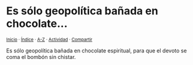 # Es sólo geopolítica bañada en chocolate...
<sup>[Inicio](../../../../index.md) · [Índice](../../../../indices/apotegmas.md) · [A-Z](../../../../indices/alfabetico.md) · [Actividad](../../../../indices/actividad.md) · [Compartir](https://x.com/intent/tweet?text=Apotegmas%3A%20Es%20s%C3%B3lo%20geopol%C3%ADtica%20ba%C3%B1ada%20en%20chocolate...%0A%E2%86%92%20https%3A%2F%2Fjucardus.github.io%2Fcontenido%2Fe%2Fs%2Fs%2Fes-solo-geopolitica-banada-en.html%0A%0A%23aptgms_jucardus%0A%40jucardus)</sup>

Es sólo geopolítica bañada en chocolate espiritual, para que el devoto se coma el bombón sin chistar.
